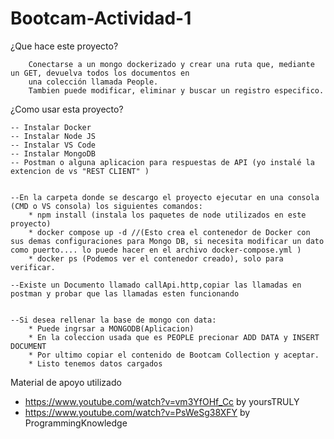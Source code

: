# Bootcam-Actividad-1

¿Que hace este proyecto?

        Conectarse a un mongo dockerizado y crear una ruta que, mediante un GET, devuelva todos los documentos en
        una colección llamada People.
        Tambien puede modificar, eliminar y buscar un registro especifico.


¿Como usar esta proyecto?

    -- Instalar Docker
    -- Instalar Node JS
    -- Instalar VS Code
    -- Instalar MongoDB
    -- Postman o alguna aplicacion para respuestas de API (yo instalé la extencion de vs "REST CLIENT" )


    --En la carpeta donde se descargo el proyecto ejecutar en una consola (CMD o VS consola) los siguientes comandos:
        * npm install (instala los paquetes de node utilizados en este proyecto)
        * docker compose up -d //(Esto crea el contenedor de Docker con sus demas configuraciones para Mongo DB, si necesita modificar un dato como puerto.... lo puede hacer en el archivo docker-compose.yml )
        * docker ps (Podemos ver el contenedor creado), solo para verificar.

    --Existe un Documento llamado callApi.http,copiar las llamadas en postman y probar que las llamadas esten funcionando


    --Si desea rellenar la base de mongo con data:
        * Puede ingrsar a MONGODB(Aplicacion)
        * En la coleccion usada que es PEOPLE precionar ADD DATA y INSERT DOCUMENT 
        * Por ultimo copiar el contenido de Bootcam Collection y aceptar.
        * Listo tenemos datos cargados
    


Material de apoyo utilizado
  * https://www.youtube.com/watch?v=vm3YfOHf_Cc by yoursTRULY
  * https://www.youtube.com/watch?v=PsWeSg38XFY by ProgrammingKnowledge





